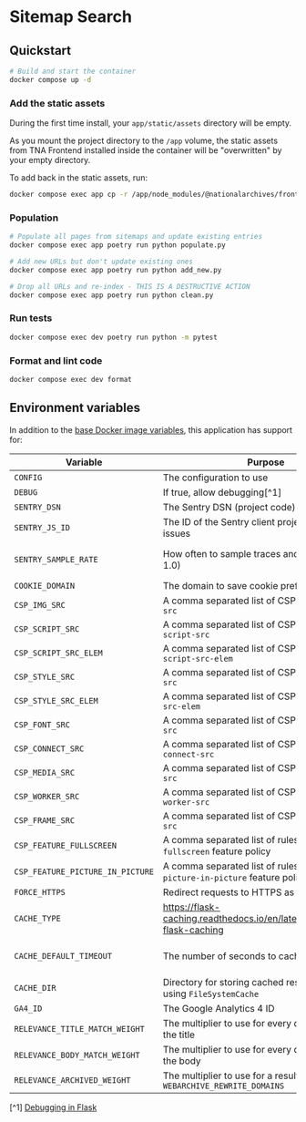 # Sitemap Search

## Quickstart

```sh
# Build and start the container
docker compose up -d
```

### Add the static assets

During the first time install, your `app/static/assets` directory will be empty.

As you mount the project directory to the `/app` volume, the static assets from TNA Frontend installed inside the container will be "overwritten" by your empty directory.

To add back in the static assets, run:

```sh
docker compose exec app cp -r /app/node_modules/@nationalarchives/frontend/nationalarchives/assets /app/app/static
```

### Population

```sh
# Populate all pages from sitemaps and update existing entries
docker compose exec app poetry run python populate.py

# Add new URLs but don't update existing ones
docker compose exec app poetry run python add_new.py

# Drop all URLs and re-index - THIS IS A DESTRUCTIVE ACTION
docker compose exec app poetry run python clean.py
```

### Run tests

```sh
docker compose exec dev poetry run python -m pytest
```

### Format and lint code

```sh
docker compose exec dev format
```

## Environment variables

In addition to the [base Docker image variables](https://github.com/nationalarchives/docker/blob/main/docker/tna-python/README.md#environment-variables), this application has support for:

| Variable                         | Purpose                                                                       | Default                                                   |
| -------------------------------- | ----------------------------------------------------------------------------- | --------------------------------------------------------- |
| `CONFIG`                         | The configuration to use                                                      | `config.Production`                                       |
| `DEBUG`                          | If true, allow debugging[^1]                                                  | `False`                                                   |
| `SENTRY_DSN`                     | The Sentry DSN (project code)                                                 | _none_                                                    |
| `SENTRY_JS_ID`                   | The ID of the Sentry client project to catch issues                           | _none_                                                    |
| `SENTRY_SAMPLE_RATE`             | How often to sample traces and profiles (0-1.0)                               | production: `0.1`, staging: `1`, develop: `0`, test: `0`  |
| `COOKIE_DOMAIN`                  | The domain to save cookie preferences against                                 | _none_                                                    |
| `CSP_IMG_SRC`                    | A comma separated list of CSP rules for `img-src`                             | `'self'`                                                  |
| `CSP_SCRIPT_SRC`                 | A comma separated list of CSP rules for `script-src`                          | `'self'`                                                  |
| `CSP_SCRIPT_SRC_ELEM`            | A comma separated list of CSP rules for `script-src-elem`                     | `'self'`                                                  |
| `CSP_STYLE_SRC`                  | A comma separated list of CSP rules for `style-src`                           | `'self'`                                                  |
| `CSP_STYLE_SRC_ELEM`             | A comma separated list of CSP rules for `style-src-elem`                      | `'self'`                                                  |
| `CSP_FONT_SRC`                   | A comma separated list of CSP rules for `font-src`                            | `'self'`                                                  |
| `CSP_CONNECT_SRC`                | A comma separated list of CSP rules for `connect-src`                         | `'self'`                                                  |
| `CSP_MEDIA_SRC`                  | A comma separated list of CSP rules for `media-src`                           | `'self'`                                                  |
| `CSP_WORKER_SRC`                 | A comma separated list of CSP rules for `worker-src`                          | `'self'`                                                  |
| `CSP_FRAME_SRC`                  | A comma separated list of CSP rules for `frame-src`                           | `'self'`                                                  |
| `CSP_FEATURE_FULLSCREEN`         | A comma separated list of rules for the `fullscreen` feature policy           | `'self'`                                                  |
| `CSP_FEATURE_PICTURE_IN_PICTURE` | A comma separated list of rules for the `picture-in-picture` feature policy   | `'self'`                                                  |
| `FORCE_HTTPS`                    | Redirect requests to HTTPS as part of the CSP                                 | _none_                                                    |
| `CACHE_TYPE`                     | https://flask-caching.readthedocs.io/en/latest/#configuring-flask-caching     | _none_                                                    |
| `CACHE_DEFAULT_TIMEOUT`          | The number of seconds to cache pages for                                      | production: `300`, staging: `60`, develop: `0`, test: `0` |
| `CACHE_DIR`                      | Directory for storing cached responses when using `FileSystemCache`           | `/tmp`                                                    |
| `GA4_ID`                         | The Google Analytics 4 ID                                                     | _none_                                                    |
| `RELEVANCE_TITLE_MATCH_WEIGHT`   | The multiplier to use for every query match in the title                      | `5`                                                       |
| `RELEVANCE_BODY_MATCH_WEIGHT`    | The multiplier to use for every query match in the body                       | `1`                                                       |
| `RELEVANCE_ARCHIVED_WEIGHT`      | The multiplier to use for a result with a URL in `WEBARCHIVE_REWRITE_DOMAINS` | `0.5`                                                     |

[^1] [Debugging in Flask](https://flask.palletsprojects.com/en/2.3.x/debugging/)
